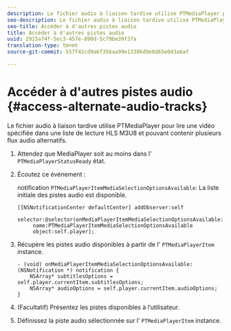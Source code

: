 ```yaml
---
description: Le fichier audio à liaison tardive utilise PTMediaPlayer pour lire une vidéo spécifiée dans une liste de lecture HLS M3U8 et pouvant contenir plusieurs flux audio alternatifs.
seo-description: Le fichier audio à liaison tardive utilise PTMediaPlayer pour lire une vidéo spécifiée dans une liste de lecture HLS M3U8 et pouvant contenir plusieurs flux audio alternatifs.
seo-title: Accéder à d'autres pistes audio
title: Accéder à d'autres pistes audio
uuid: 2915a74f-5ec3-457e-890d-5c79be39f37a
translation-type: tm+mt
source-git-commit: 557f42cd9a6f356aa99e13386d9e8d65e043a6af

---
```



# Accéder à d&#39;autres pistes audio {#access-alternate-audio-tracks}

Le fichier audio à liaison tardive utilise PTMediaPlayer pour lire une vidéo spécifiée dans une liste de lecture HLS M3U8 et pouvant contenir plusieurs flux audio alternatifs.

1. Attendez que MediaPlayer soit au moins dans l’ `PTMediaPlayerStatusReady` état.
1. Écoutez ce événement :

   notification `PTMediaPlayerItemMediaSelectionOptionsAvailable`: La liste initiale des pistes audio est disponible.

   ```
   [[NSNotificationCenter defaultCenter] addObserver:self 
        selector:@selector(onMediaPlayerItemMediaSelectionOptionsAvailable:) 
        name:PTMediaPlayerItemMediaSelectionOptionsAvailable  
        object:self.player];
   ```

1. Récupère les pistes audio disponibles à partir de l&#39; `PTMediaPlayerItem` instance.

   ```
   - (void) onMediaPlayerItemMediaSelectionOptionsAvailable:(NSNotification *) notification { 
       NSArray* subtitlesOptions = self.player.currentItem.subtitlesOptions; 
       NSArray* audioOptions = self.player.currentItem.audioOptions; 
   }
   ```

1. (Facultatif) Présentez les pistes disponibles à l’utilisateur.
1. Définissez la piste audio sélectionnée sur l’ `PTMediaPlayerItem` instance.
